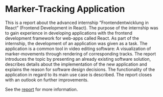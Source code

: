 # Marker-Tracking Application
This is a report about the advanced internship ”Frontendentwicklung in React”
(Frontend Development in React). The purpose of the internship was to gain
experience in developing applications with the frontend development framework
for web-apps called React. As part of the internship, the development of an
application was given as a task. The application is a common tool in video
editing software: A visualization of marker-movements through rendering of
corresponding tracks.
The report introduces the topic by presenting an already existing software
solution, describes details about the implementation of the new application
and explains the reason for software design decisions. The functionality of the
application in regard to its main use case is described. The report closes with
an outlook on further improvements.

See the [report](./Praktikum_React.pdf) for more information.
